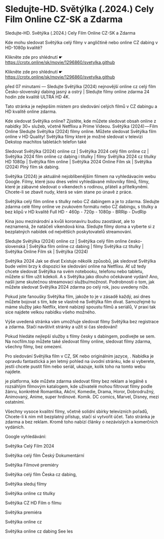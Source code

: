 # Sledujte-HD. Světýlka (.2024.) Cely Film Online CZ-SK a Zdarma
Sledujte-HD. Světýlka (.2024.) Cely Film Online CZ-SK a Zdarma


Kde mohu sledovat Světýlka celý filmy v angličtině nebo online CZ dabing v HD-1080p kvalitě?

 

 

 

Klikněte zde pro shlédnutí ☛ https://crotx.online/sk/movie/1296860/svetylka.github

Klikněte zde pro shlédnutí ☛ https://crotx.online/sk/movie/1296860/svetylka.github
 

 

 

před 07 minutami — Sledujte Světýlka (2024) nejnovější online cz celý film Česko-slovenský dabing jasný a ostrý | Sledujte filmy online zdarma 24 hodin zde kvalitě ULTRA HD 4K.


Tato stránka je nejlepším místem pro sledování celých filmů v CZ dabingu a HD kvalitě online zdarma.


Kde sledovat Světýlka online? Zjistěte, kde můžete sledovat obsah online z nabídky 30+ služeb, včetně Netflixu a Prime Videou. Světýlka (2024) — Film Online Sledujte Světýlka (2024) filmy online. Můžete sledovat Světýlka film online v HD Quality! Světýlka filmy které je možné sledovat v televizi Dekstop machitos tabletách telefon také


Sledovat Světýlka (2024) online cz | Světýlka 2024 celý film online cz | Světýlka 2024 film online cz dabing i titulky | filmy Světýlka 2024 cz titulky HD 1080p | Světýlka film online | Světýlka 2024 Online Film sk | Světýlka (2024) Plný film sk dabing.


Světýlka (2024) je aktuálně nejoblíbenějším filmem na vyhledávacím webu Google. Filmy, které jsou dnes velmi vyhledávané milovníky filmů, filmy, které je zábavné sledovat o víkendech s rodinou, přáteli a přítelkyněmi. Chcete-li se zbavit nudy, která se vám stane po únavě z práce.


Světýlka celý film online s titulky nebo CZ dabingem a je to zdarma. Sledujte zdarma celé filmy online ve zvukovém formátu nebo CZ dabingu, s titulky a bez klipů v HD kvalitě Full HD - 460p - 720p - 1080p - BRRip - DvdRip


Kina jsou mezinárodní a kvůli koronaviru budou zaostávat, ale to neznamená, že natáčeli víkendová kina. Sledujte filmy doma a vyberte si z bezplatných nabídek od největších poskytovatelů streamování.


Sledujte Světýlka (2024) online cz | Světýlka celý film online česko-slovenská | Světýlka film online cz dabing | filmy Světýlka cz titulky | Světýlka Online Film sk | Světýlka (2024)


Světýlka 2024 Jak se dívat Existuje několik způsobů, jak sledovat Světýlka bude velmi brzy k dispozici ke sledování online na Netflixu. Ať už tedy chcete sledovat Světýlka na svém notebooku, telefonu nebo tabletu, můžete si film užít kdekoli. A s Světýlka jako dlouho očekávané vydání! Ano, našli jsme skutečnou streamovací službu/možnost. Podrobnosti o tom, jak můžete sledovat Světýlka 2024 zdarma po celý rok, jsou uvedeny níže.

Pokud jste fanoušky Světýlka film, jakože to je v zásadě každý, asi dnes můžete bojovat s tím, kde se vlastně na Světýlka film dívat. Samozřejmě tu máme služby jako Netflix, které nabízejí spoustu filmů a seriálů, V praxi tak sice najdete velkou nabídku všeho možného.


Výše uvedená stránka vám umožňuje sledovat filmy Světýlka bez registrace a zdarma. Stačí navštívit stránky a užít si čas sledování!


Pokud hledáte nejlepší služby s filmy česky s dabingem, podívejte se sem. Na nocfilm.top můžete také sledovat filmy online, sledovat filmy zdarma, všechny filmy, bez omezení.


Pro sledování Světýlka film v CZ, SK nebo originálním jazyce, . Nabídka je opravdu fantastická a jen letmý pohled na úvodní stránku, kde si vyberete, jestli chcete pustit film nebo seriál, ukazuje, kolik toho na tomto webu najdete.


je platforma, kde můžete zdarma sledovat filmy bez reklam a legálně s rozsáhlým filmovým katalogem, kde uživatelé mohou filtrovat filmy podle žánru, konkrétně Romantika, Akční, Komedie, Drama, Horor, Dobrodružný, Animovaný, Anime, super hrdinové. Komik. DC comics, Marvel, Disney, mezi ostatními.


Všechny vysoce kvalitní filmy, včetně solidní sbírky televizních pořadů, Chcete-li k nim mít bezplatný přístup, stačí si vytvořit účet. Tato stránka je zdarma a bez reklam. Kromě toho nabízí články o nezávislých a komerčních vydáních.


Google vyhledávání:

Světýlka Celý Film 2024

Světýlka celý film Český Dokumentární

Světýlka Filmové premiéry

Světýlka celý film Česka cz dabing,

Světýlka sleduj filmy

Světýlka online cz titulky

Světýlka CZ HD Film o filmu

Světýlka premiéra

Světýlka online cz

Světýlka online cz dabing See les

